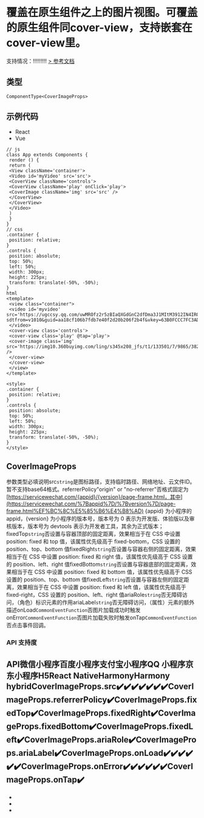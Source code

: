 # 覆盖在原生组件之上的图片视图。可覆盖的原生组件同cover-view，支持嵌套在cover-view里。
支持情况：!!!!!!!!!
[> 参考文档
](https://developers.weixin.qq.com/miniprogram/dev/component/cover-image.html)
## 类型[​](cover-image.html#类型)
```tsx
ComponentType<CoverImageProps>
```

## 示例代码[​](cover-image.html#示例代码)

- React
- Vue
```tsx
// js
class App extends Components {
 render () {
 return (
 <View className='container'>
 <Video id='myVideo' src='src'>
 <CoverView className='controls'>
 <CoverView className='play' onClick='play'>
 <CoverImage className='img' src='src' />
 </CoverView>
 </CoverView>
 </Video>
 )
 }
}
// css
.container {
 position: relative;
}
.controls {
 position: absolute;
 top: 50%;
 left: 50%;
 width: 300px;
 height: 225px;
 transform: translate(-50%, -50%);
}
html
<template>
 <view class="container">
 <video id='myvideo' src='https://ugccsy.qq.com/uwMROfz2r5zBIaQXGdGnC2dfDma3J1MItM3912IN4IRQvkRM/o31507f7lcd.mp4?sdtfrom=v1010&guid=aa18cf106b7fdb7e40f2d20b206f2b4f&vkey=63B0FCCC7FC3ADC342C166D86571AE02772258CD9B515B065DC68DF3919D8C288AE831D570ED5E8FE0FF3E81E170D04FF11F874BFDDACF7AAA2C0CFF2ACB39FB1A94DAD1AB859BDA53E4DD6DBCDC1217CEF789A9AC079924E2BBC599EED7A1FFDD60A727F2EB7E7B6472CE63DD4B683C9199DFC78A6A6C4D9891E05467C4B64E'>
 </video>
 <cover-view class='controls'>
 <cover-view class='play' @tap='play'>
 <cover-image class='img' src='https://img10.360buyimg.com/ling/s345x208_jfs/t1/133501/7/9865/382161/5f5ee31fEbdd6a418/0cdc0156ffff3c23.png' />
 </cover-view>
 </cover-view>
 </view>
</template>

<style>
.container {
 position: relative;
}
.controls {
 position: absolute;
 top: 50%;
 left: 50%;
 width: 300px;
 height: 225px;
 transform: translate(-50%, -50%);
}
</style>
```

## CoverImageProps[​](cover-image.html#coverimageprops)
参数类型必填说明src`string`是图标路径，支持临时路径、网络地址、云文件ID。暂不支持base64格式。referrerPolicy"origin" or "no-referrer"否格式固定为 [https://servicewechat.com/{appid}/{version}/page-frame.html，其中](https://servicewechat.com/%7Bappid%7D/%7Bversion%7D/page-frame.html%EF%BC%8C%E5%85%B6%E4%B8%AD) {appid} 为小程序的 appid，{version} 为小程序的版本号，版本号为 0 表示为开发版、体验版以及审核版本，版本号为 devtools 表示为开发者工具，其余为正式版本；fixedTop`string`否设置与容器顶部的固定距离，效果相当于在 CSS 中设置 position: fixed 和 top 值，该属性优先级高于 fixed-bottom，CSS 设置的 position、top、bottom 值fixedRight`string`否设置与容器右侧的固定距离，效果相当于在 CSS 中设置 position: fixed 和 right 值，该属性优先级高于 CSS 设置的 position、left、right 值fixedBottom`string`否设置与容器底部的固定距离，效果相当于在 CSS 中设置 position: fixed 和 bottom 值，该属性优先级高于 CSS 设置的 position、top、bottom 值fixedLeft`string`否设置与容器左侧的固定距离，效果相当于在 CSS 中设置 position: fixed 和 left 值，该属性优先级高于 fixed-right，CSS 设置的 position、left、right 值ariaRole`string`否无障碍访问，（角色）标识元素的作用ariaLabel`string`否无障碍访问，（属性）元素的额外描述onLoad`CommonEventFunction`否图片加载成功时触发onError`CommonEventFunction`否图片加载失败时触发onTap`CommonEventFunction`否点击事件回调。
### API 支持度[​](cover-image.html#api-支持度)
API微信小程序百度小程序支付宝小程序QQ 小程序京东小程序H5React NativeHarmonyHarmony hybridCoverImageProps.src✔️✔️✔️✔️✔️✔️✔️CoverImageProps.referrerPolicy✔️CoverImageProps.fixedTop✔️CoverImageProps.fixedRight✔️CoverImageProps.fixedBottom✔️CoverImageProps.fixedLeft✔️CoverImageProps.ariaRole✔️CoverImageProps.ariaLabel✔️CoverImageProps.onLoad✔️✔️✔️✔️✔️✔️CoverImageProps.onError✔️✔️✔️✔️✔️✔️CoverImageProps.onTap✔️
- 
- 
- 

-
